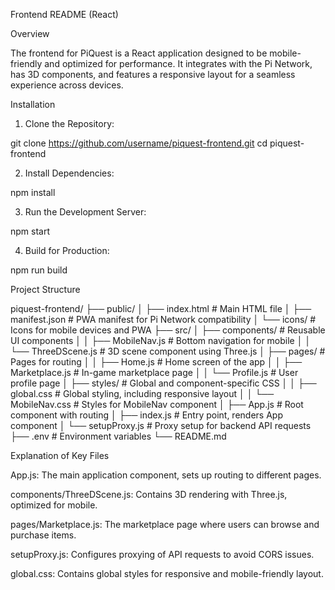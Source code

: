 Frontend README (React)

Overview

The frontend for PiQuest is a React application designed to be mobile-friendly and optimized for performance. It integrates with the Pi Network, has 3D components, and features a responsive layout for a seamless experience across devices.

Installation

1. Clone the Repository:

git clone https://github.com/username/piquest-frontend.git
cd piquest-frontend


2. Install Dependencies:

npm install


3. Run the Development Server:

npm start


4. Build for Production:

npm run build



Project Structure

piquest-frontend/
├── public/
│   ├── index.html        # Main HTML file
│   ├── manifest.json     # PWA manifest for Pi Network compatibility
│   └── icons/            # Icons for mobile devices and PWA
├── src/
│   ├── components/       # Reusable UI components
│   │   ├── MobileNav.js      # Bottom navigation for mobile
│   │   └── ThreeDScene.js    # 3D scene component using Three.js
│   ├── pages/            # Pages for routing
│   │   ├── Home.js           # Home screen of the app
│   │   ├── Marketplace.js    # In-game marketplace page
│   │   └── Profile.js        # User profile page
│   ├── styles/           # Global and component-specific CSS
│   │   ├── global.css        # Global styling, including responsive layout
│   │   └── MobileNav.css     # Styles for MobileNav component
│   ├── App.js            # Root component with routing
│   ├── index.js          # Entry point, renders App component
│   └── setupProxy.js      # Proxy setup for backend API requests
├── .env                  # Environment variables
└── README.md

Explanation of Key Files

App.js: The main application component, sets up routing to different pages.

components/ThreeDScene.js: Contains 3D rendering with Three.js, optimized for mobile.

pages/Marketplace.js: The marketplace page where users can browse and purchase items.

setupProxy.js: Configures proxying of API requests to avoid CORS issues.

global.css: Contains global styles for responsive and mobile-friendly layout.
